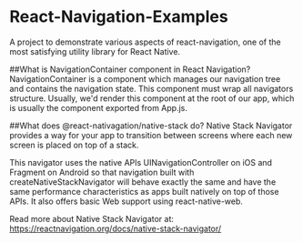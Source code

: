 # React-Navigation-Examples
A project to demonstrate various aspects of react-navigation, one of the most satisfying utility library for React Native.

##What is NavigationContainer component in React Navigation? 
NavigationContainer is a component which manages our navigation tree and contains the navigation state. This component must wrap all navigators structure. Usually, we'd render this component at the root of our app, which is usually the component exported from App.js.

##What does @react-nativagation/native-stack do? 
Native Stack Navigator provides a way for your app to transition between screens where each new screen is placed on top of a stack.
    
This navigator uses the native APIs UINavigationController on iOS and Fragment on Android so that navigation built with createNativeStackNavigator will behave exactly the same and have the same performance characteristics as apps built natively on top of those APIs. It also offers basic Web support using react-native-web.

Read more about Native Stack Navigator at: https://reactnavigation.org/docs/native-stack-navigator/

